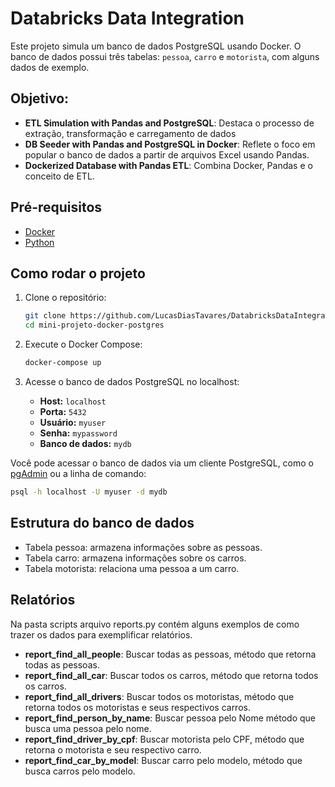 # Databricks Data Integration

Este projeto simula um banco de dados PostgreSQL usando Docker. O banco de dados possui três tabelas: `pessoa`, `carro` e `motorista`, com alguns dados de exemplo.

## Objetivo:
- **ETL Simulation with Pandas and PostgreSQL**: Destaca o processo de extração, transformação e carregamento de dados
- **DB Seeder with Pandas and PostgreSQL in Docker**: Reflete o foco em popular o banco de dados a partir de arquivos Excel usando Pandas.
- **Dockerized Database with Pandas ETL**: Combina Docker, Pandas e o conceito de ETL.

## Pré-requisitos
- [Docker](https://www.docker.com/)
- [Python](https://www.python.org)

## Como rodar o projeto

1. Clone o repositório:
    ```bash
    git clone https://github.com/LucasDiasTavares/DatabricksDataIntegration.git
    cd mini-projeto-docker-postgres
    ```

2. Execute o Docker Compose:
    ```bash
    docker-compose up
    ```

3. Acesse o banco de dados PostgreSQL no localhost:
    - **Host:** `localhost`
    - **Porta:** `5432`
    - **Usuário:** `myuser`
    - **Senha:** `mypassword`
    - **Banco de dados:** `mydb`

Você pode acessar o banco de dados via um cliente PostgreSQL, como o [pgAdmin](https://www.pgadmin.org/) ou a linha de comando:
```bash
psql -h localhost -U myuser -d mydb
```

## Estrutura do banco de dados
- Tabela pessoa: armazena informações sobre as pessoas.
- Tabela carro: armazena informações sobre os carros.
- Tabela motorista: relaciona uma pessoa a um carro.

## Relatórios
Na pasta scripts arquivo reports.py contém alguns exemplos de como trazer os dados para exemplificar relatórios.
- **report_find_all_people**: Buscar todas as pessoas, método que retorna todas as pessoas.
- **report_find_all_car**: Buscar todos os carros, método que retorna todos os carros.
- **report_find_all_drivers**: Buscar todos os motoristas, método que retorna todos os motoristas e seus respectivos carros.
- **report_find_person_by_name**: Buscar pessoa pelo Nome método que busca uma pessoa pelo nome.
- **report_find_driver_by_cpf**: Buscar motorista pelo CPF, método que retorna o motorista e seu respectivo carro.
- **report_find_car_by_model**: Buscar carro pelo modelo, método que busca carros pelo modelo.


